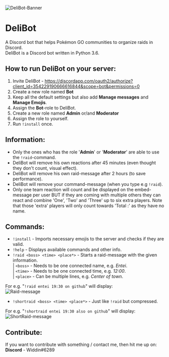 ![DeliBot-Banner](https://github.com/OfficialWiddin/DeliBot/blob/master/images/DBanner.png)

# DeliBot
A Discord bot that helps Pokémon GO communities to organize raids in Discord.  
DeliBot is a Discord bot written in Python 3.6.


## How to run DeliBot on your server:
1. Invite DeliBot - https://discordapp.com/oauth2/authorize?client_id=354229190666616844&scope=bot&permissions=0
2. Create a new role named **Bot**
3. Keep all the default settings but also add **Manage messages** and **Manage Emojis**.
4. Assign the **Bot**-role to DeliBot.
5. Create a new role named **Admin** or/and **Moderator**
6. Assign the role to yourself.
7. Run `!install` once.


## Information:
- Only the ones who has the role '**Admin**' or '**Moderator**' are able to use the ``!raid``-command.
- DeliBot will remove his own reactions after 45 minutes (even thought they don't count, visual effect).
- DeliBot will remove his own raid-message after 2 hours (to save performance).
- DeliBot will remove your command-message (when you type e.g `!raid`).
- Only one team reaction will count and be displayed on the embed-message per user BUT if they are coming with multiple others they can react and combine 'One', 'Two' and 'Three' up to six extra players. Note that those 'extra' players will only count towards 'Total :' as they have no name.


## Commands:
- `!install` - Imports necessary emojis to the server and checks if they are valid. 
- `!help` - Displays available commands and other info.
- `!raid <boss> <time> <place*>` - Starts a raid-message with the given information.  
  | `<boss>` - Needs to be one connected name, e.g. *Entei*.  
  | `<time>` - Needs to be one connected time, e.g. *12:00*.  
  | `<place>` - Can be multiple lines, e.g. *Center of town*.
  
For e.g. "`!raid entei 19:30 on github`" will display:  
![Raid-message](https://github.com/OfficialWiddin/DeliBot/blob/master/images/Raid.PNG)

- `!shortraid <boss> <time> <place*>` - Just like `!raid` but compressed.

For e.g. "`!shortraid entei 19:30 also on github`" will display:  
![ShortRaid-message](https://github.com/OfficialWiddin/DeliBot/blob/master/images/ShortRaid.PNG)

## Contribute:
If you want to contribute with something / contact me, then hit me up on:  
**Discord** - Widdin#6289
